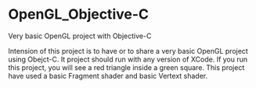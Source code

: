 # OpenGL_Objective-C
Very basic OpenGL project with Objective-C

Intension of this project is to have or to share a very basic OpenGL project using Obejct-C. 
It project should run with any version of XCode. 
If you run this project, you will see a red triangle inside a green square. 
This project have used a basic Fragment shader and basic Vertext shader. 


